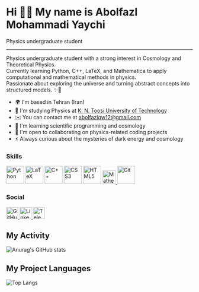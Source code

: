 Hi 🙋‍♂️ My name is Abolfazl Mohammadi Yaychi
======

Physics undergraduate student

---

Physics undergraduate student with a strong interest in Cosmology and Theoretical Physics.  
Currently learning Python, C++, LaTeX, and Mathematica to apply computational and mathematical methods in physics.  
Passionate about exploring the universe and turning abstract concepts into structured models. ✨🔭  

- 🌍  I'm based in Tehran (Iran)  
- 📖  I'm studying Physics at [K. N. Toosi University of Technology](https://en.kntu.ac.ir/)  
- ✉️  You can contact me at [abolfazlqw12@gmail.com](mailto:your-email@example.com)  
- 🧠  I'm learning scientific programming and cosmology  
- 🤝  I'm open to collaborating on physics-related coding projects  
- ⚡  Always curious about the mysteries of dark energy and cosmology  

### Skills
<p align="left">
   <img src="https://cdn.jsdelivr.net/gh/devicons/devicon@latest/icons/python/python-original.svg" width="48" height="48" alt="Python" />
   <img src="https://cdn.jsdelivr.net/gh/devicons/devicon@latest/icons/latex/latex-original.svg" width="48" height="48" alt="LaTeX" />
   <img src="https://cdn.jsdelivr.net/gh/devicons/devicon@latest/icons/cplusplus/cplusplus-original.svg" width="48" height="48" alt="C++" />
   <img src="https://cdn.jsdelivr.net/gh/devicons/devicon@latest/icons/css3/css3-original.svg" width="48" height="48" alt="CSS3" />
   <img src="https://cdn.jsdelivr.net/gh/devicons/devicon@latest/icons/html5/html5-original.svg" width="48" height="48" alt="HTML5" />
   <a href="https://www.wolfram.com/mathematica/" target="_blank" rel="noreferrer">
        <img src="https://upload.wikimedia.org/wikipedia/commons/2/20/Mathematica_Logo.svg" width="36" height="36" alt="Mathematica" />
   </a>
   <img src="https://cdn.jsdelivr.net/gh/devicons/devicon@latest/icons/git/git-original.svg" width="48" height="48" alt="Git" />

</p>

### Social

<p align="left">
    <a href="https://github.com/AbolfazlMohammadi2005" target="_blank" rel="noreferrer">
        <img src="https://cdn.jsdelivr.net/gh/devicons/devicon/icons/github/github-original.svg" width="32" height="32" alt="GitHub" />
    </a>
    <a href="https://www.linkedin.com/in/abolfazl--mohammadi" target="_blank" rel="noreferrer">
        <img src="https://cdn.jsdelivr.net/gh/devicons/devicon/icons/linkedin/linkedin-original.svg" width="32" height="32" alt="LinkedIn" />
    </a>
    <a href="https://t.me/The_PaterAretes" target="_blank" rel="noreferrer">
        <img src="https://upload.wikimedia.org/wikipedia/commons/8/82/Telegram_logo.svg" width="32" height="32" alt="Telegram" />
    </a>
</p>



## My Activity
![Anurag's GitHub stats](https://github-readme-stats.vercel.app/api?username=AbolfazlMohammadi2005&show_icons=true&theme=highcontrast)
## My Project Languages
![Top Langs](https://github-readme-stats.vercel.app/api/top-langs/?username=AbolfazlMohammadi2005&hide_progress=true)
